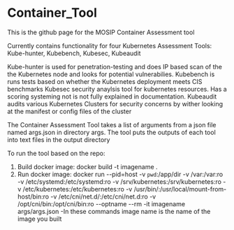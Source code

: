 # Container_Tool

This is the github page for the MOSIP Container Assessment tool

Currently contains functionality for four Kubernetes Assessment Tools: Kube-hunter, Kubebench, Kubesec, Kubeaudit

Kube-hunter is used for penetration-testing and does IP based scan of the the Kubernetes node and looks for potential vulnerabilies.
Kubebench is runs tests based on whether the Kubernetes deployment meets CIS benchmarks
Kubesec security anaylsis tool for kubernetes resources. Has a scoring systeming not is not fully explained in documentation.
Kubeaudit audits various Kubernetes Clusters for security concerns by wither looking at the manifest or config files of the cluster

The Container Assessment Tool takes a list of arguments from a json file named args.json in directory args.
The tool puts the outputs of each tool into text files in the output directory

To run the tool based on the repo:

1. Build docker image: docker build -t imagename .
2. Run docker image: docker run --pid=host -v `pwd`:/app/dir -v /var:/var:ro -v /etc/systemd:/etc/systemd:ro -v /srv/kubernetes:/srv/kubernetes:ro -v /etc/kubernetes:/etc/kubernetes:ro -v /usr/bin/:/usr/local/mount-from-host/bin:ro -v /etc/cni/net.d/:/etc/cni/net.d:ro -v /opt/cni/bin:/opt/cni/bin:ro --optname <optionalname> --rm -it imagename args/args.json
  -In these commands image name is the name of the image you built
